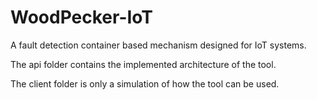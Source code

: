 # WoodPecker-IoT
A fault detection container based mechanism designed for IoT systems.

The api folder contains the implemented architecture of the tool.

The client folder is only a simulation of how the tool can be used.
